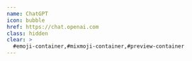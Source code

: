 ```yaml
---
name: ChatGPT
icon: bubble
href: https://chat.openai.com
class: hidden
clear: >
  #emoji-container,#mixmoji-container,#preview-container
---
```

        